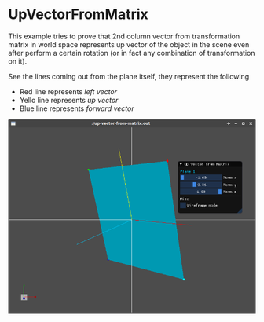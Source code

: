 # UpVectorFromMatrix

This example tries to prove that 2nd column vector from transformation matrix in world space
represents up vector of the object in the scene even after perform a certain rotation (or in fact
any combination of transformation on it).

See the lines coming out from the plane itself, they represent the following
* Red line represents *left vector*
* Yello line represents *up vector*
* Blue line represents *forward vector*

![screenshot](screenshot.png)

